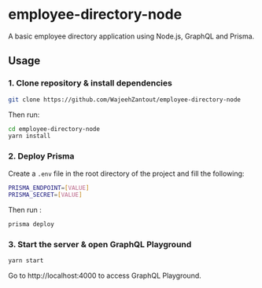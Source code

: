 # employee-directory-node

A basic employee directory application using Node.js, GraphQL and Prisma.

## Usage

### 1. Clone repository & install dependencies

```sh
git clone https://github.com/WajeehZantout/employee-directory-node
```

Then run:

```sh
cd employee-directory-node
yarn install
```

### 2. Deploy Prisma

Create a `.env` file in the root directory of the project and fill the following:

```sh
PRISMA_ENDPOINT=[VALUE]
PRISMA_SECRET=[VALUE]
```

Then run :

```sh
prisma deploy
```

### 3. Start the server & open GraphQL Playground

```sh
yarn start
```

Go to http://localhost:4000 to access GraphQL Playground.
